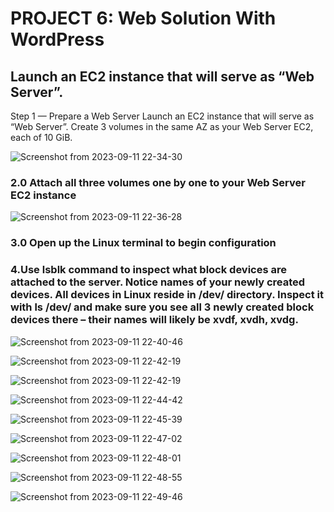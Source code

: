 
# PROJECT 6: Web Solution With WordPress
## Launch an EC2 instance that will serve as “Web Server”.
Step 1 — Prepare a Web Server
Launch an EC2 instance that will serve as “Web Server”. Create 3 volumes in the same AZ as your Web Server EC2, each of 10 GiB.

![Screenshot from 2023-09-11 22-34-30](https://github.com/ekomoku/ekom-pbl/assets/66005935/d2e6131c-8add-48ab-b4c9-0858bc4e61d7)

### 2.0 Attach all three volumes one by one to your Web Server EC2 instance

![Screenshot from 2023-09-11 22-36-28](https://github.com/ekomoku/ekom-pbl/assets/66005935/3807e2ae-f5b6-4836-acc6-324676a52277)



### 3.0 Open up the Linux terminal to begin configuration

### 4.Use lsblk command to inspect what block devices are attached to the server. Notice names of your newly created devices. All devices in Linux reside in /dev/ directory. Inspect it with ls /dev/ and make sure you see all 3 newly created block devices there – their names will likely be xvdf, xvdh, xvdg.


![Screenshot from 2023-09-11 22-40-46](https://github.com/ekomoku/ekom-pbl/assets/66005935/dd7178be-ac6c-47ac-b356-89cd13e8c662)

![Screenshot from 2023-09-11 22-42-19](https://github.com/ekomoku/ekom-pbl/assets/66005935/da492103-bc29-4398-a9b3-454153ddbefd)

![Screenshot from 2023-09-11 22-42-19](https://github.com/ekomoku/ekom-pbl/assets/66005935/4aa12e3f-d9c7-4d3f-9631-bdb665a721b4)

![Screenshot from 2023-09-11 22-44-42](https://github.com/ekomoku/ekom-pbl/assets/66005935/4c2838fd-f43c-40f8-9261-e36e94769ab6)


![Screenshot from 2023-09-11 22-45-39](https://github.com/ekomoku/ekom-pbl/assets/66005935/b6ea4f97-5545-4339-a285-b4773943e3f9)


![Screenshot from 2023-09-11 22-47-02](https://github.com/ekomoku/ekom-pbl/assets/66005935/aa63854a-6782-4571-8ad6-cb96b50d2f67)

![Screenshot from 2023-09-11 22-48-01](https://github.com/ekomoku/ekom-pbl/assets/66005935/952087b7-7aa0-449b-9b8a-77de8195047d)


![Screenshot from 2023-09-11 22-48-55](https://github.com/ekomoku/ekom-pbl/assets/66005935/b47f5b34-3efe-4b7f-b557-78a97c088958)


![Screenshot from 2023-09-11 22-49-46](https://github.com/ekomoku/ekom-pbl/assets/66005935/96631441-e86c-44b9-89ea-2608ce66cb10)








